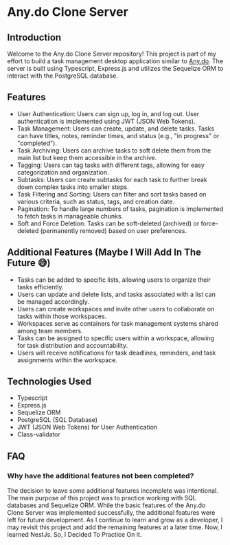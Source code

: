 # Any.do Clone Server

## Introduction

Welcome to the Any.do Clone Server repository! This project is part of my effort to build a task management desktop application similar to [Any.do](https://www.any.do/). The server is built using Typescript, Express.js and utilizes the Sequelize ORM to interact with the PostgreSQL database.

## Features

- User Authentication: Users can sign up, log in, and log out. User authentication is implemented using JWT (JSON Web Tokens).
- Task Management: Users can create, update, and delete tasks. Tasks can have titles, notes, reminder times, and status (e.g., "in progress" or "completed").
- Task Archiving: Users can archive tasks to soft delete them from the main list but keep them accessible in the archive.
- Tagging: Users can tag tasks with different tags, allowing for easy categorization and organization.
- Subtasks: Users can create subtasks for each task to further break down complex tasks into smaller steps.
- Task Filtering and Sorting: Users can filter and sort tasks based on various criteria, such as status, tags, and creation date.
- Pagination: To handle large numbers of tasks, pagination is implemented to fetch tasks in manageable chunks.
- Soft and Force Deletion: Tasks can be soft-deleted (archived) or force-deleted (permanently removed) based on user preferences.

## Additional Features (Maybe I Will Add In The Future 😅)
- Tasks can be added to specific lists, allowing users to organize their tasks efficiently.
- Users can update and delete lists, and tasks associated with a list can be managed accordingly.
- Users can create workspaces and invite other users to collaborate on tasks within those workspaces.
- Workspaces serve as containers for task management systems shared among team members.
- Tasks can be assigned to specific users within a workspace, allowing for task distribution and accountability.
- Users will receive notifications for task deadlines, reminders, and task assignments within the workspace.

## Technologies Used

- Typescript
- Express.js
- Sequelize ORM
- PostgreSQL (SQL Database)
- JWT (JSON Web Tokens) for User Authentication
- Class-validator

## FAQ

### Why have the additional features not been completed?

The decision to leave some additional features incomplete was intentional. The main purpose of this project was to practice working with SQL databases and Sequelize ORM. While the basic features of the Any.do Clone Server was implemented successfully, the additional features were left for future development. As I continue to learn and grow as a developer, I may revisit this project and add the remaining features at a later time. Now, I learned NestJs. So, I Decided To Practice On it.

